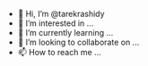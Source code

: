 - 👋 Hi, I’m @tarekrashidy
- 👀 I’m interested in ...
- 🌱 I’m currently learning ...
- 💞️ I’m looking to collaborate on ...
- 📫 How to reach me ...

<!---
tarekrashidy/tarekrashidy is a ✨ special ✨ repository because its `README.md` (this file) appears on your GitHub profile.
You can click the Preview link to take a look at your changes.
--->
